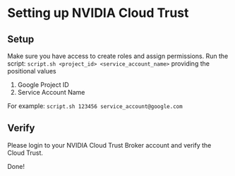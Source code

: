 # Setting up NVIDIA Cloud Trust

## Setup

Make sure you have access to create roles and assign permissions.
Run the script: `script.sh <project_id> <service_account_name>` providing the positional values 
1. Google Project ID
2. Service Account Name

For example: `script.sh 123456 service_account@google.com`

## Verify

Please login to your NVIDIA Cloud Trust Broker account and verify the Cloud Trust.

Done!